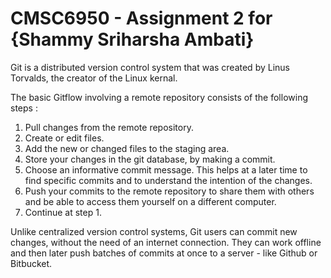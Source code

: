 # CMSC6950 - Assignment 2 for {Shammy Sriharsha Ambati}
Git is a distributed version control system that was created by
Linus Torvalds, the creator of the Linux kernal.

The basic Gitflow involving a remote repository consists of
the following steps :
1. Pull changes from the remote repository.
2. Create or edit files.
3. Add the new or changed files to the staging area.
4. Store your changes in the git database, by making a commit.
5. Choose an informative commit message. This helps at a later
time to find specific commits and to understand the intention
of the changes.
6. Push your commits to the remote repository to share them
with others and be able to access them yourself on a different
computer.
7. Continue at step 1.

Unlike centralized version control systems, Git users can commit 
new changes, without the need of an internet connection.
They can work offline and then later push batches of commits at 
once to a server - like Github or Bitbucket.
